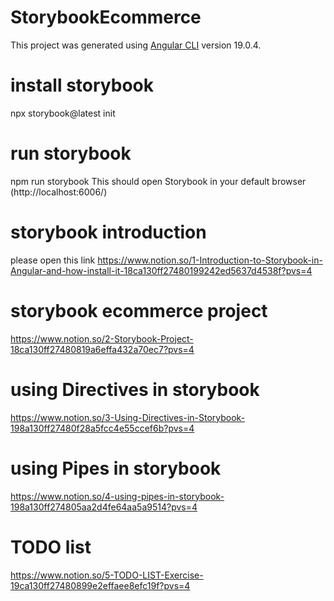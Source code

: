 # StorybookEcommerce

This project was generated using [Angular CLI](https://github.com/angular/angular-cli) version 19.0.4.

# install storybook
npx storybook@latest init

# run storybook
npm run storybook 
This should open Storybook in your default browser (http://localhost:6006/)

# storybook introduction
please open this link
https://www.notion.so/1-Introduction-to-Storybook-in-Angular-and-how-install-it-18ca130ff27480199242ed5637d4538f?pvs=4

# storybook ecommerce project
https://www.notion.so/2-Storybook-Project-18ca130ff27480819a6effa432a70ec7?pvs=4

# using Directives in storybook
https://www.notion.so/3-Using-Directives-in-Storybook-198a130ff27480f28a5fcc4e55ccef6b?pvs=4

# using Pipes in storybook
https://www.notion.so/4-using-pipes-in-storybook-198a130ff274805aa2d4fe64aa5a9514?pvs=4

# TODO list
https://www.notion.so/5-TODO-LIST-Exercise-19ca130ff27480899e2effaee8efc19f?pvs=4